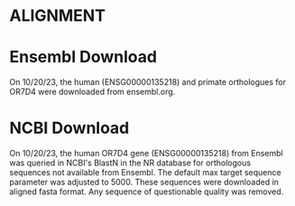 # ALIGNMENT
# Ensembl Download
On 10/20/23, the human (ENSG00000135218) and primate orthologues for OR7D4
were downloaded from ensembl.org. 


# NCBI Download
On 10/20/23, the human OR7D4 gene (ENSG00000135218) from Ensembl was queried in NCBI's 
BlastN in the NR database for orthologous sequences not available from Ensembl. 
The default max target sequence parameter was adjusted to 5000. These 
sequences were downloaded in aligned fasta format. Any sequence of questionable 
quality was removed. 
